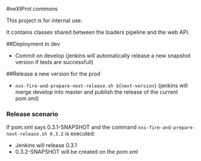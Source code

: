#neXtProt commons

This project is for internal use.

It contains classes shared between the loaders pipeline and the web API.

##Deployment in dev
* Commit on develop (jenkins will automatically release a new snapshot version if tests are successfull)

##Release a new version for the prod
* `nxs-fire-and-prepare-next-release.sh ${next-version}` (jenkins will merge develop into master and publish the release of the current pom.xml) 
 
### Release scenario
If pom.xml says 0.3.1-SNAPSHOT and the command `nxs-fire-and-prepare-next-release.sh 0.3.2` is executed:
* Jenkins will release 0.3.1
* 0.3.2-SNAPSHOT will be created on the pom.xml 
